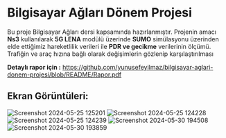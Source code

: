 # Bilgisayar Ağları Dönem Projesi

Bu proje Bilgisayar Ağları dersi kapsamında hazırlanmıştır. Projenin amacı **Ns3** kullanılarak **5G LENA** modülü üzerinde **SUMO** simülasyonu üzerinden elde ettiğimiz hareketlilik verileri ile **PDR ve gecikme** verilerinin ölçümü. Trafiğin ve araç hızına  bağlı olarak değişimlerin gözlenip karşılaştırılması

**Detaylı rapor için :** https://github.com/yunusefeyilmaz/bilgisayar-aglari-donem-projesi/blob/README/Rapor.pdf

## Ekran Görüntüleri:
![Screenshot 2024-05-25 125201](https://github.com/yunusefeyilmaz/bilgisayar-aglari-donem-projesi/assets/89478740/df551cbc-6048-4f4f-8e44-642dd1c92abc)
![Screenshot 2024-05-25 124228](https://github.com/yunusefeyilmaz/bilgisayar-aglari-donem-projesi/assets/89478740/34e245f5-1763-44e6-a049-fd37dc28e3be)
![Screenshot 2024-05-25 124239](https://github.com/yunusefeyilmaz/bilgisayar-aglari-donem-projesi/assets/89478740/9d92ad0b-30b3-4b2e-8259-f156782ece04)
![Screenshot 2024-05-30 194508](https://github.com/yunusefeyilmaz/bilgisayar-aglari-donem-projesi/assets/89478740/2d0701e3-878d-4134-aee2-752285c74c66)
![Screenshot 2024-05-30 193859](https://github.com/yunusefeyilmaz/bilgisayar-aglari-donem-projesi/assets/89478740/5c949a19-9fcd-440a-8a72-8d432cdc1ad7)
